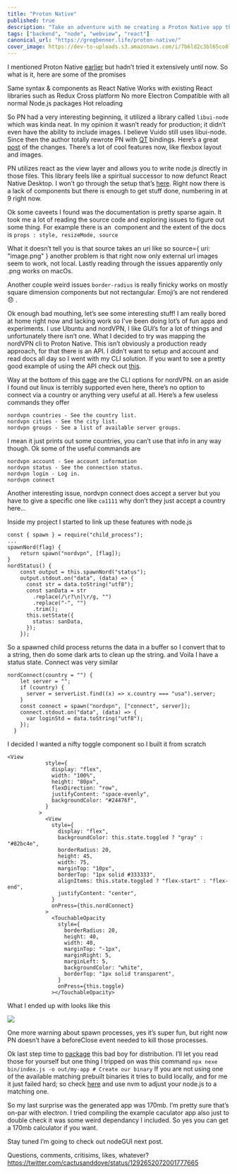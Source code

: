 ```yaml
---
title: "Proton Native"
published: true
description: "Take an adventure with me creating a Proton Native app that uses node.js to communicate with cli. Hear about the pros and cons of Proton Native."
tags: ["backend", "node", "webview", "react"]
canonical_url: "https://gregbenner.life/proton-native/"
cover_image: https://dev-to-uploads.s3.amazonaws.com/i/7b6ld2c3bl65co0l6d5t.png
---
```


I mentioned Proton Native [earlier](https://gregbenner.life/web-view-apps-on-your-os/) but hadn’t tried it extensively until now.
So what is it, here are some of the promises


Same syntax & components as React Native
Works with existing React libraries such as Redux
Cross platform
No more Electron
Compatible with all normal Node.js packages
Hot reloading


So PN had a very interesting beginning, it utilized a library called `libui-node` which was kinda neat. In my opinion it wasn’t ready for production; it didn’t even have the ability to include images. I believe Vuido still uses libui-node. Since then the author totally rewrote PN with [QT](https://www.qt.io/) bindings. Here’s a great [post](https://dev.to/kusti8/proton-native-v2-create-cross-platform-desktop-apps-with-react-2fdo) of the changes. There’s a lot of cool features now, like flexbox layout and images.

PN utilizes react as the view layer and allows you to write node.js directly in those files. This library feels like a spiritual successor to now defunct React Native Desktop. I won’t go through the setup that’s [here](https://proton-native.js.org/#/quickstart). Right now there is a lack of components but there is enough to get stuff done, numbering in at 9 right now.

Ok some caveets I found was the documentation is pretty sparse again. It took me a lot of reading the source code and exploring issues to figure out some thing. For example there is an <Image> component and the extent of the docs is
`props : style, resizeMode, source`

What it doesn’t tell you is that source takes an uri like so
source={ uri: "image.png" } another problem is that right now only external url images seem to work, not local. Lastly reading through the issues apparently only .png works on macOs.

Another couple weird issues `border-radius` is really finicky works on mostly square dimension components but not rectangular. Emoji’s are not rendered 😞 .

Ok enough bad mouthing, let’s see some interesting stuff! I am really bored at home right now and lacking work so I’ve been doing lot’s of fun apps and experiments. I use Ubuntu and nordVPN, I like GUI’s for a lot of things and unfortunately there isn’t one. What I decided to try was mapping the nordVPN cli to Proton Native. This isn’t obviously a production ready approach, for that there is an API. I didn’t want to setup and account and read docs all day so I went with my CLI solution. If you want to see a pretty good example of using the API check out [this](https://github.com/AhmedAli7O1/nordvpn).

Way at the bottom of this [page](https://support.nordvpn.com/Connectivity/Linux/1325531132/Installing-and-using-NordVPN-on-Debian-Ubuntu-Elementary-OS-and-Linux-Mint.htm) are the CLI options for nordVPN. on an aside I found out linux is terribly supported even here, there’s no option to connect via a country or anything very useful at all. Here’s a few useless commands they offer

    nordvpn countries - See the country list.
    nordvpn cities - See the city list.
    nordvpn groups - See a list of available server groups.

I mean it just prints out some countries, you can’t use that info in any way though.
Ok some of the useful commands are

    nordvpn account - See account information
    nordvpn status - See the connection status.
    nordvpn login - Log in.
    nordvpn connect

Another interesting issue, nordvpn connect does accept a server but you have to give a specific one like `ca1111` why don’t they just accept a country here…

Inside my project I started to link up these features with node.js

    const { spawn } = require("child_process");
    ...
    spawnNord(flag) {
        return spawn("nordvpn", [flag]);
    }
    nordStatus() {
        const output = this.spawnNord("status");
        output.stdout.on("data", (data) => {
          const str = data.toString("utf8");
          const sanData = str
            .replace(/\r?\n|\r/g, "")
            .replace("-", "")
            .trim();
          this.setState({
            status: sanData,
          });
        });

So a spawned child process returns the data in a buffer so I convert that to a string, then do some dark arts to clean up the string. and Voila I have a status state.
Connect was very similar

    nordConnect(country = "") {
        let server = "";
        if (country) {
          server = serverList.find((x) => x.country === "usa").server;
        }
        const connect = spawn("nordvpn", ["connect", server]);
        connect.stdout.on("data", (data) => {
          var loginStd = data.toString("utf8");
        });
      }

I decided I wanted a nifty toggle component so I built it from scratch

    <View
                style={
                  display: "flex",
                  width: "100%",
                  height: "80px",
                  flexDirection: "row",
                  justifyContent: "space-evenly",
                  backgroundColor: "#24476f",
                }
              >
                <View
                  style={
                    display: "flex",
                    backgroundColor: this.state.toggled ? "gray" : "#82bc4e",
                    borderRadius: 20,
                    height: 45,
                    width: 75,
                    marginTop: "10px",
                    borderTop: "1px solid #333333",
                    alignItems: this.state.toggled ? "flex-start" : "flex-end",
                    justifyContent: "center",
                  }
                  onPress={this.nordConnect}
                >
                  <TouchableOpacity
                    style={
                      borderRadius: 20,
                      height: 40,
                      width: 40,
                      marginTop: "-1px",
                      marginRight: 5,
                      marginLeft: 5,
                      backgroundColor: "white",
                      borderTop: "1px solid transparent",
                    }
                    onPress={this.toggle}
                  ></TouchableOpacity>

What I ended up with looks like this

![](https://paper-attachments.dropbox.com/s_3634A4010B18F575EA4E5704F6A369894A413DE653479F612FFBDEBE9EE801B6_1597025922101_Screenshot+from+2020-08-09+22-17-14.png)

One more warning about spawn processes, yes it’s super fun, but right now PN doesn’t have a beforeClose event needed to kill those processes.

Ok last step time to [package](https://proton-native.js.org/#/packaging) this bad boy for distribution. I’ll let you read those for yourself but one thing I tripped on was this command
`npx nexe bin/index.js -o out/my-app # Create our binary`
If you are not using one of the available matching prebuilt binaries it tries to build locally, and for me it just failed hard; so check [here](https://github.com/nexe/nexe/releases/) and use nvm to adjust your node.js to a matching one.

So my last surprise was the generated app was 170mb. I’m pretty sure that’s on-par with electron. I tried compiling the example caculator app also just to double check it was some weird dependancy I included. So yes you can get a 170mb calculator if you want.

Stay tuned I’m going to check out nodeGUI next post.

Questions, comments, critisims, likes, whatever?
https://twitter.com/cactusanddove/status/1292652072001777665

